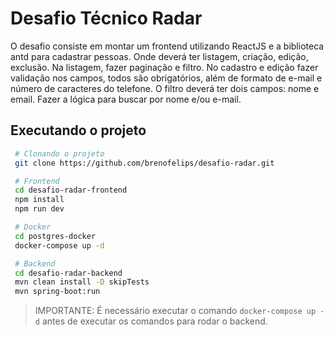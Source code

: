 # Desafio Técnico Radar

 O desafio consiste em montar um frontend utilizando ReactJS e a biblioteca antd para cadastrar pessoas. Onde deverá ter listagem, criação, edição, exclusão. Na listagem, fazer paginação e filtro. No cadastro e edição fazer validação nos campos, todos são obrigatórios, além de formato de e-mail e número de caracteres do telefone. O filtro deverá ter dois campos: nome e email. Fazer a lógica para buscar por nome e/ou e-mail.

## Executando o projeto
 
 ```bash 
  # Clonando o projeto
  git clone https://github.com/brenofelips/desafio-radar.git

  # Frontend
  cd desafio-radar-frontend
  npm install
  npm run dev

  # Docker
  cd postgres-docker
  docker-compose up -d

  # Backend
  cd desafio-radar-backend
  mvn clean install -D skipTests
  mvn spring-boot:run
 ```

> IMPORTANTE: É necessário executar o comando `docker-compose up -d` antes de executar os comandos para rodar o backend.